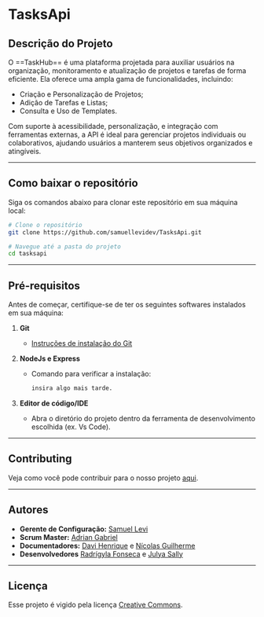# TasksApi
## Descrição do Projeto
O ==TaskHub== é uma plataforma projetada para auxiliar usuários na organização, monitoramento e atualização de projetos e tarefas de forma eficiente. Ela oferece uma ampla gama de funcionalidades, incluindo:

- Criação e Personalização de Projetos;
- Adição de Tarefas e Listas;
- Consulta e Uso de Templates.

Com suporte à acessibilidade, personalização, e integração com ferramentas externas, a API é ideal para gerenciar projetos individuais ou colaborativos, ajudando usuários a manterem seus objetivos organizados e atingíveis.

---
## Como baixar o repositório
Siga os comandos abaixo para clonar este repositório em sua máquina local:  
```bash  
# Clone o repositório  
git clone https://github.com/samuellevidev/TasksApi.git 

# Navegue até a pasta do projeto  
cd tasksapi
```

---
## Pré-requisitos
Antes de começar, certifique-se de ter os seguintes softwares instalados em sua máquina:  

1. **Git**  
   - [Instruções de instalação do Git](https://git-scm.com/book/en/v2/Getting-Started-Installing-Git)

2. **NodeJs e Express**
   - Comando para verificar a instalação:  
     ```bash  
     insira algo mais tarde. 
     ```

3. **Editor de código/IDE**
   -  Abra o diretório do projeto dentro da ferramenta de desenvolvimento escolhida (ex. Vs Code).

---
## Contributing
Veja como você pode contribuir para o nosso projeto [aqui](https://github.com/samuellevidev/TasksApi/blob/main/CONTRIBUTING.md).

---
## Autores
- **Gerente de Configuração:** [Samuel Levi](https://github.com/samuellevidev)
- **Scrum Master:** [Adrian Gabriel](https://github.com/T4kyo)
- **Documentadores:** [Davi Henrique](https://github.com/DavhiHsf) e [Nícolas Guilherme](https://github.com/nicolas-lr)
- **Desenvolvedores** [Radrígyla Fonseca](https://github.com/RaCinthia) e [Julya Sally](https://github.com/Julya-Sally)

---
## Licença
Esse projeto é vigido pela licença [Creative Commons](https://github.com/samuellevidev/TasksApi/tree/main?tab=CC0-1.0-1-ov-file#readme).
